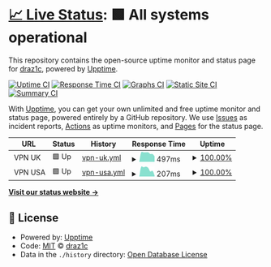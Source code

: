 # [📈 Live Status](https://draz1c.github.io/uptime): <!--live status--> **🟩 All systems operational**

This repository contains the open-source uptime monitor and status page for [draz1c](https://draz1c.github.io/uptime), powered by [Upptime](https://github.com/upptime/upptime).

[![Uptime CI](https://github.com/draz1c/uptime/workflows/Uptime%20CI/badge.svg)](https://github.com/draz1c/uptime/actions?query=workflow%3A%22Uptime+CI%22)
[![Response Time CI](https://github.com/draz1c/uptime/workflows/Response%20Time%20CI/badge.svg)](https://github.com/draz1c/uptime/actions?query=workflow%3A%22Response+Time+CI%22)
[![Graphs CI](https://github.com/draz1c/uptime/workflows/Graphs%20CI/badge.svg)](https://github.com/draz1c/uptime/actions?query=workflow%3A%22Graphs+CI%22)
[![Static Site CI](https://github.com/draz1c/uptime/workflows/Static%20Site%20CI/badge.svg)](https://github.com/draz1c/uptime/actions?query=workflow%3A%22Static+Site+CI%22)
[![Summary CI](https://github.com/draz1c/uptime/workflows/Summary%20CI/badge.svg)](https://github.com/draz1c/uptime/actions?query=workflow%3A%22Summary+CI%22)

With [Upptime](https://upptime.js.org), you can get your own unlimited and free uptime monitor and status page, powered entirely by a GitHub repository. We use [Issues](https://github.com/draz1c/uptime/issues) as incident reports, [Actions](https://github.com/draz1c/uptime/actions) as uptime monitors, and [Pages](https://draz1c.github.io/uptime) for the status page.

<!--start: status pages-->
<!-- This summary is generated by Upptime (https://github.com/upptime/upptime) -->
<!-- Do not edit this manually, your changes will be overwritten -->
<!-- prettier-ignore -->
| URL | Status | History | Response Time | Uptime |
| --- | ------ | ------- | ------------- | ------ |
| <img alt="" src="https://favicons.githubusercontent.com/null" height="13"> VPN UK | 🟩 Up | [vpn-uk.yml](https://github.com/draz1c/uptime/commits/HEAD/history/vpn-uk.yml) | <details><summary><img alt="Response time graph" src="./graphs/vpn-uk/response-time-week.png" height="20"> 497ms</summary><br><a href="https://draz1c.github.io/uptime/history/vpn-uk"><img alt="Response time 488" src="https://img.shields.io/endpoint?url=https%3A%2F%2Fraw.githubusercontent.com%2Fdraz1c%2Fuptime%2FHEAD%2Fapi%2Fvpn-uk%2Fresponse-time.json"></a><br><a href="https://draz1c.github.io/uptime/history/vpn-uk"><img alt="24-hour response time 320" src="https://img.shields.io/endpoint?url=https%3A%2F%2Fraw.githubusercontent.com%2Fdraz1c%2Fuptime%2FHEAD%2Fapi%2Fvpn-uk%2Fresponse-time-day.json"></a><br><a href="https://draz1c.github.io/uptime/history/vpn-uk"><img alt="7-day response time 497" src="https://img.shields.io/endpoint?url=https%3A%2F%2Fraw.githubusercontent.com%2Fdraz1c%2Fuptime%2FHEAD%2Fapi%2Fvpn-uk%2Fresponse-time-week.json"></a><br><a href="https://draz1c.github.io/uptime/history/vpn-uk"><img alt="30-day response time 476" src="https://img.shields.io/endpoint?url=https%3A%2F%2Fraw.githubusercontent.com%2Fdraz1c%2Fuptime%2FHEAD%2Fapi%2Fvpn-uk%2Fresponse-time-month.json"></a><br><a href="https://draz1c.github.io/uptime/history/vpn-uk"><img alt="1-year response time 488" src="https://img.shields.io/endpoint?url=https%3A%2F%2Fraw.githubusercontent.com%2Fdraz1c%2Fuptime%2FHEAD%2Fapi%2Fvpn-uk%2Fresponse-time-year.json"></a></details> | <details><summary><a href="https://draz1c.github.io/uptime/history/vpn-uk">100.00%</a></summary><a href="https://draz1c.github.io/uptime/history/vpn-uk"><img alt="All-time uptime 100.00%" src="https://img.shields.io/endpoint?url=https%3A%2F%2Fraw.githubusercontent.com%2Fdraz1c%2Fuptime%2FHEAD%2Fapi%2Fvpn-uk%2Fuptime.json"></a><br><a href="https://draz1c.github.io/uptime/history/vpn-uk"><img alt="24-hour uptime 100.00%" src="https://img.shields.io/endpoint?url=https%3A%2F%2Fraw.githubusercontent.com%2Fdraz1c%2Fuptime%2FHEAD%2Fapi%2Fvpn-uk%2Fuptime-day.json"></a><br><a href="https://draz1c.github.io/uptime/history/vpn-uk"><img alt="7-day uptime 100.00%" src="https://img.shields.io/endpoint?url=https%3A%2F%2Fraw.githubusercontent.com%2Fdraz1c%2Fuptime%2FHEAD%2Fapi%2Fvpn-uk%2Fuptime-week.json"></a><br><a href="https://draz1c.github.io/uptime/history/vpn-uk"><img alt="30-day uptime 100.00%" src="https://img.shields.io/endpoint?url=https%3A%2F%2Fraw.githubusercontent.com%2Fdraz1c%2Fuptime%2FHEAD%2Fapi%2Fvpn-uk%2Fuptime-month.json"></a><br><a href="https://draz1c.github.io/uptime/history/vpn-uk"><img alt="1-year uptime 100.00%" src="https://img.shields.io/endpoint?url=https%3A%2F%2Fraw.githubusercontent.com%2Fdraz1c%2Fuptime%2FHEAD%2Fapi%2Fvpn-uk%2Fuptime-year.json"></a></details>
| <img alt="" src="https://favicons.githubusercontent.com/null" height="13"> VPN USA | 🟩 Up | [vpn-usa.yml](https://github.com/draz1c/uptime/commits/HEAD/history/vpn-usa.yml) | <details><summary><img alt="Response time graph" src="./graphs/vpn-usa/response-time-week.png" height="20"> 207ms</summary><br><a href="https://draz1c.github.io/uptime/history/vpn-usa"><img alt="Response time 203" src="https://img.shields.io/endpoint?url=https%3A%2F%2Fraw.githubusercontent.com%2Fdraz1c%2Fuptime%2FHEAD%2Fapi%2Fvpn-usa%2Fresponse-time.json"></a><br><a href="https://draz1c.github.io/uptime/history/vpn-usa"><img alt="24-hour response time 25" src="https://img.shields.io/endpoint?url=https%3A%2F%2Fraw.githubusercontent.com%2Fdraz1c%2Fuptime%2FHEAD%2Fapi%2Fvpn-usa%2Fresponse-time-day.json"></a><br><a href="https://draz1c.github.io/uptime/history/vpn-usa"><img alt="7-day response time 207" src="https://img.shields.io/endpoint?url=https%3A%2F%2Fraw.githubusercontent.com%2Fdraz1c%2Fuptime%2FHEAD%2Fapi%2Fvpn-usa%2Fresponse-time-week.json"></a><br><a href="https://draz1c.github.io/uptime/history/vpn-usa"><img alt="30-day response time 184" src="https://img.shields.io/endpoint?url=https%3A%2F%2Fraw.githubusercontent.com%2Fdraz1c%2Fuptime%2FHEAD%2Fapi%2Fvpn-usa%2Fresponse-time-month.json"></a><br><a href="https://draz1c.github.io/uptime/history/vpn-usa"><img alt="1-year response time 203" src="https://img.shields.io/endpoint?url=https%3A%2F%2Fraw.githubusercontent.com%2Fdraz1c%2Fuptime%2FHEAD%2Fapi%2Fvpn-usa%2Fresponse-time-year.json"></a></details> | <details><summary><a href="https://draz1c.github.io/uptime/history/vpn-usa">100.00%</a></summary><a href="https://draz1c.github.io/uptime/history/vpn-usa"><img alt="All-time uptime 100.00%" src="https://img.shields.io/endpoint?url=https%3A%2F%2Fraw.githubusercontent.com%2Fdraz1c%2Fuptime%2FHEAD%2Fapi%2Fvpn-usa%2Fuptime.json"></a><br><a href="https://draz1c.github.io/uptime/history/vpn-usa"><img alt="24-hour uptime 100.00%" src="https://img.shields.io/endpoint?url=https%3A%2F%2Fraw.githubusercontent.com%2Fdraz1c%2Fuptime%2FHEAD%2Fapi%2Fvpn-usa%2Fuptime-day.json"></a><br><a href="https://draz1c.github.io/uptime/history/vpn-usa"><img alt="7-day uptime 100.00%" src="https://img.shields.io/endpoint?url=https%3A%2F%2Fraw.githubusercontent.com%2Fdraz1c%2Fuptime%2FHEAD%2Fapi%2Fvpn-usa%2Fuptime-week.json"></a><br><a href="https://draz1c.github.io/uptime/history/vpn-usa"><img alt="30-day uptime 100.00%" src="https://img.shields.io/endpoint?url=https%3A%2F%2Fraw.githubusercontent.com%2Fdraz1c%2Fuptime%2FHEAD%2Fapi%2Fvpn-usa%2Fuptime-month.json"></a><br><a href="https://draz1c.github.io/uptime/history/vpn-usa"><img alt="1-year uptime 100.00%" src="https://img.shields.io/endpoint?url=https%3A%2F%2Fraw.githubusercontent.com%2Fdraz1c%2Fuptime%2FHEAD%2Fapi%2Fvpn-usa%2Fuptime-year.json"></a></details>

<!--end: status pages-->

[**Visit our status website →**](https://draz1c.github.io/uptime)

## 📄 License

- Powered by: [Upptime](https://github.com/upptime/upptime)
- Code: [MIT](./LICENSE) © [draz1c](https://draz1c.github.io/uptime)
- Data in the `./history` directory: [Open Database License](https://opendatacommons.org/licenses/odbl/1-0/)
